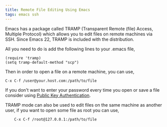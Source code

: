 ```yaml
---
title: Remote File Editing Using Emacs
tags: emacs ssh
---
```


Emacs has a package called TRAMP (Transparent Remote (file) Access,
Multiple Protocol) which allows you to edit files on remote machines via
SSH. Since Emacs 22, TRAMP is included with the distribution.

All you need to do is add the following lines to your .emacs file,

    (require 'tramp)
    (setq tramp-default-method "scp")

Then in order to open a file on a remote machine, you can use,

    C-x C-f /user@your.host.com:/path/to/file

If you don't want to enter your password every time you open or save a
file consider using [Public Key
Authentication](http://nakkaya.com/2009/05/20/passwordless-logins-with-ssh/).

TRAMP mode can also be used to edit files on the same machine as another
user, if you want to open some file as root you can use,

        C-x C-f /root@127.0.0.1:/path/to/file
